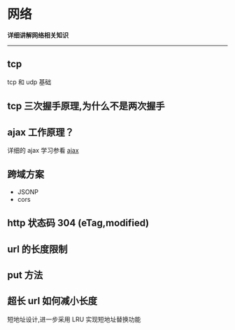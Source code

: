# 网络

**详细讲解网络相关知识**

----


## tcp
tcp 和 udp 基础

## tcp 三次握手原理,为什么不是两次握手

## ajax 工作原理？
详细的 ajax 学习参看 [ajax](https://developer.mozilla.org/en-US/docs/Web/Guide/AJAX) 


## 跨域方案
* JSONP
* cors


## http 状态码 304 (eTag,modified)


## url 的长度限制

## put 方法

## 超长 url 如何减小长度
短地址设计,进一步采用 LRU 实现短地址替换功能